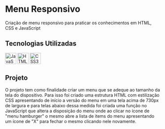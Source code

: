 # Menu Responsivo

Criação de menu responsivo para praticar os conhecimentos em HTML, CSS e JavaScript


## Tecnologias Utilizadas
<p align="left">
<a href="https://developer.mozilla.org/en-US/docs/Web/JavaScript" target="_blank" rel="noreferrer"><img src="https://raw.githubusercontent.com/danielcranney/readme-generator/main/public/icons/skills/javascript-colored.svg" width="36" height="36" alt="JavaScript" /></a>
<a href="https://developer.mozilla.org/en-US/docs/Glossary/HTML5" target="_blank" rel="noreferrer"><img src="https://raw.githubusercontent.com/danielcranney/readme-generator/main/public/icons/skills/html5-colored.svg" width="36" height="36" alt="HTML5" /></a>
<a href="https://www.w3.org/TR/CSS/#css" target="_blank" rel="noreferrer"><img src="https://raw.githubusercontent.com/danielcranney/readme-generator/main/public/icons/skills/css3-colored.svg" width="36" height="36" alt="CSS3" /></a>
</p>

## Projeto

<p>
    O projeto tem como finalidade criar um menu que se adeque ao tamanho da tela do dispositivo. Para isso foi criado uma estrutura HTML com estilização CSS apresentando de início a versão do menu em uma tela acima de 730px de largura e para telas abaixo dessa medida foi criada uma função no JavaScript que altera a disposição do menu onde ao clicar no ícone de "menu hamburger" o mesmo abre a lista de items do menu apresentando um ícone de "X" para fechar o mesmo clicando nele novamente.    
</p>
